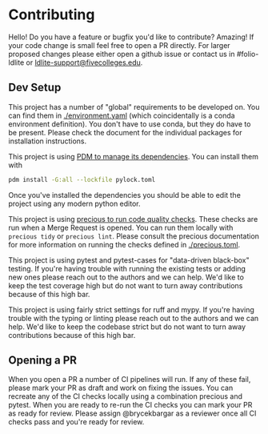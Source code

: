 # Contributing

Hello! Do you have a feature or bugfix you'd like to contribute? Amazing!
If your code change is small feel free to open a PR directly.
For larger proposed changes please either open a github issue or contact us in #folio-ldlite or ldlite-support@fivecolleges.edu.

## Dev Setup
This project has a number of "global" requirements to be developed on.
You can find them in [./environment.yaml](./environment.yaml) (which coincidentally is a conda environment definition).
You don't have to use conda, but they do have to be present.
Please check the document for the individual packages for installation instructions.

This project is using [PDM to manage its dependencies](https://pdm-project.org/en/latest/). You can install them with
```sh
pdm install -G:all --lockfile pylock.toml
```
Once you've installed the dependencies you should be able to edit the project using any modern python editor.

This project is using [precious to run code quality checks](https://github.com/houseabsolute/precious).
These checks are run when a Merge Request is opened. You can run them locally with `precious tidy` or `precious lint`.
Please consult the precious documentation for more information on running the checks defined in [./precious.toml](./precious.toml).

This project is using pytest and pytest-cases for "data-driven black-box" testing.
If you're having trouble with running the existing tests or adding new ones please reach out to the authors and we can help.
We'd like to keep the test coverage high but do not want to turn away contributions because of this high bar.

This project is using fairly strict settings for ruff and mypy.
If you're having trouble with the typing or linting please reach out to the authors and we can help.
We'd like to keep the codebase strict but do not want to turn away contributions because of this high bar.

## Opening a PR
When you open a PR a number of CI pipelines will run.
If any of these fail, please mark your PR as draft and work on fixing the issues.
You can recreate any of the CI checks locally using a combination precious and pytest.
When you are ready to re-run the CI checks you can mark your PR as ready for review.
Please assign @brycekbargar as a reviewer once all CI checks pass and you're ready for review.
